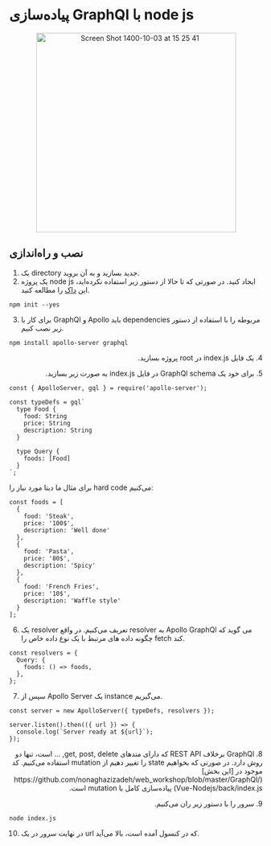 # پیاده‌سازی GraphQl با node js
<p align="center" width="100%">
<img width="397" alt="Screen Shot 1400-10-03 at 15 25 41" src="https://user-images.githubusercontent.com/59199865/147351150-d6fd731c-9583-4b27-a7cd-bde53ef13727.png">
</p>

## نصب و راه‌اندازی 
1. یک directory جدید بسازید و به آن بروید.
2. یک پروژه node js ایجاد کنید. در صورتی که تا حالا از دستور زیر استفاده نکرده‌اید، این [داک](https://docs.npmjs.com/cli/v8/commands/npm-init) را مطالعه کنید.
```
npm init --yes
```
3. برای کار با GraphQl و Apollo باید dependencies مربوطه را با استفاده از دستور زیر نصب کنیم.
```
npm install apollo-server graphql
```
<p dir='rtl' align='right'>4. یک فایل index.js در root پروژه بسازید.</p>

<p dir='rtl' align='right'>5. برای خود یک GraphQl schema در فایل index.js به صورت زیر بسازید.</p>

```
const { ApolloServer, gql } = require('apollo-server');

const typeDefs = gql`
  type Food {
    food: String
    price: String
    description: String
  }

  type Query {
    foods: [Food]
  }
`;
```
برای مثال ما دیتا مورد نیاز را hard code می‌کنیم:
```
const foods = [
  {
    food: 'Steak',
    price: '100$',
    description: 'Well done'
  },
  {
    food: 'Pasta',
    price: '80$',
    description: 'Spicy'
  },
  {
    food: 'French Fries',
    price: '10$',
    description: 'Waffle style'
  }
];
```
6. یک resolver تعریف می‌کنیم. در واقع resolver به Apollo GraphQl می گوید که چگونه داده های مرتبط با یک نوع داده خاص را fetch کند.
```
const resolvers = {
  Query: {
    foods: () => foods,
  },
};
```
7. سپس از Apollo Server یک instance می‌گیریم.
```
const server = new ApolloServer({ typeDefs, resolvers });

server.listen().then(({ url }) => {
  console.log(`Server ready at ${url}`);
});
```
<p dir='rtl' align='right'>8. GraphQl برخلاف REST API که دارای متد‌های get, post, delete, ... است، تنها دو روش دارد. در صورتی که بخواهیم state را تغییر دهیم از mutation  استفاده می‌کنیم. کد موجود در [این بخش](https://github.com/nonaghazizadeh/web_workshop/blob/master/GraphQl/Vue-Nodejs/back/index.js) پیاده‌سازی کامل با mutation است.</p>
<p dir='rtl' align='right'>9. سرور را با دستور زیر ران می‌کنیم.</p>

```
node index.js
```
10. در نهایت سرور در یک url که در کنسول آمده است، بالا می‌آید.

